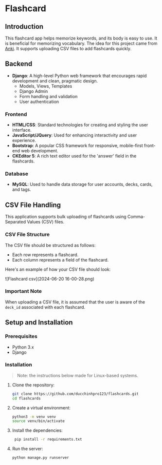 # Flashcard

## Introduction

This flashcard app helps memorize keywords, and its body is easy to use. It is beneficial for memorizing vocabulary. The
idea for this project came from [Anki](https://apps.ankiweb.net/).
It supports uploading CSV files to add flashcards quickly.

## Backend

- **Django**: A high-level Python web framework that encourages rapid development and clean, pragmatic design.
    - Models, Views, Templates
    - Django Admin
    - Form handling and validation
    - User authentication

### Frontend

- **HTML/CSS**: Standard technologies for creating and styling the user interface.
- **JavaScript/JQuery**: Used for enhancing interactivity and user experience.
- **Bootstrap**: A popular CSS framework for responsive, mobile-first front-end web development.
- **CKEditor 5**: A rich text editor used for the 'answer' field in the flashcards.

### Database

- **MySQL**: Used to handle data storage for user accounts, decks, cards, and tags.

## CSV File Handling

This application supports bulk uploading of flashcards using Comma-Separated Values (CSV) files.

### CSV File Structure

The CSV file should be structured as follows:

- Each row represents a flashcard.
- Each column represents a field of the flashcard.

Here's an example of how your CSV file should look:

![Flashcard csv](2024-06-20 16-00-28.png)

### Important Note

When uploading a CSV file, it is assumed that the user is aware of the `deck_id` associated with each flashcard.

## Setup and Installation

### Prerequisites

- Python 3.x
- Django

### Installation
> Note: the instructions below made for Linux-based systems.
1. Clone the repository:
   ```bash
   git clone https://github.com/ducchinhpro123/flashcards.git
   cd flashcards
   ```
2. Create a virtual environment:
   ```bash
   python3 -m venv venv
   source venv/bin/activate
   ```
3. Install the dependencies:
   ```bash
    pip install -r requirements.txt
    ```
4. Run the server:

    ```bash
    python manage.py runserver
    ```
   